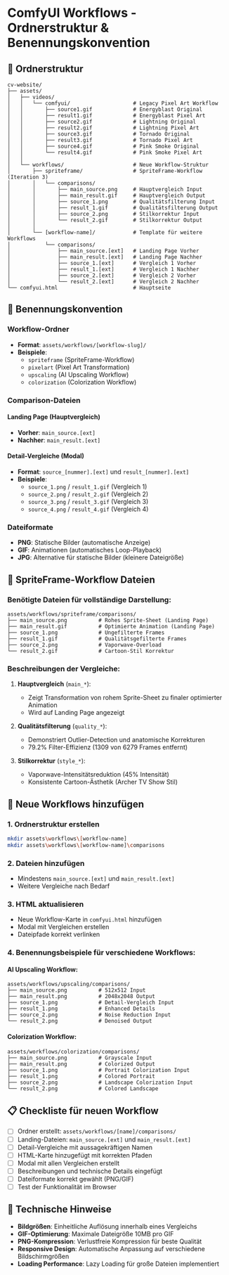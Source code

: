 # ComfyUI Workflows - Ordnerstruktur & Benennungskonvention

## 📁 Ordnerstruktur

```
cv-website/
├── assets/
│   ├── videos/
│   │   └── comfyui/                    # Legacy Pixel Art Workflow
│   │       ├── source1.gif             # Energyblast Original
│   │       ├── result1.gif             # Energyblast Pixel Art
│   │       ├── source2.gif             # Lightning Original
│   │       ├── result2.gif             # Lightning Pixel Art
│   │       ├── source3.gif             # Tornado Original
│   │       ├── result3.gif             # Tornado Pixel Art
│   │       ├── source4.gif             # Pink Smoke Original
│   │       └── result4.gif             # Pink Smoke Pixel Art
│   │
│   └── workflows/                      # Neue Workflow-Struktur
│       ├── spriteframe/                # SpriteFrame-Workflow (Iteration 3)
│       │   └── comparisons/
│       │       ├── main_source.png     # Hauptvergleich Input
│       │       ├── main_result.gif     # Hauptvergleich Output
│       │       ├── source_1.png        # Qualitätsfilterung Input
│       │       ├── result_1.gif        # Qualitätsfilterung Output
│       │       ├── source_2.png        # Stilkorrektur Input
│       │       └── result_2.gif        # Stilkorrektur Output
│       │
│       └── [workflow-name]/            # Template für weitere Workflows
│           └── comparisons/
│               ├── main_source.[ext]   # Landing Page Vorher
│               ├── main_result.[ext]   # Landing Page Nachher
│               ├── source_1.[ext]      # Vergleich 1 Vorher
│               ├── result_1.[ext]      # Vergleich 1 Nachher
│               ├── source_2.[ext]      # Vergleich 2 Vorher
│               └── result_2.[ext]      # Vergleich 2 Nachher
└── comfyui.html                        # Hauptseite
```

## 🎯 Benennungskonvention

### Workflow-Ordner

- **Format**: `assets/workflows/[workflow-slug]/`
- **Beispiele**:
  - `spriteframe` (SpriteFrame-Workflow)
  - `pixelart` (Pixel Art Transformation)
  - `upscaling` (AI Upscaling Workflow)
  - `colorization` (Colorization Workflow)

### Comparison-Dateien

#### Landing Page (Hauptvergleich)

- **Vorher**: `main_source.[ext]`
- **Nachher**: `main_result.[ext]`

#### Detail-Vergleiche (Modal)

- **Format**: `source_[nummer].[ext]` und `result_[nummer].[ext]`
- **Beispiele**:
  - `source_1.png` / `result_1.gif` (Vergleich 1)
  - `source_2.png` / `result_2.gif` (Vergleich 2)
  - `source_3.png` / `result_3.gif` (Vergleich 3)
  - `source_4.png` / `result_4.gif` (Vergleich 4)

### Dateiformate

- **PNG**: Statische Bilder (automatische Anzeige)
- **GIF**: Animationen (automatisches Loop-Playback)
- **JPG**: Alternative für statische Bilder (kleinere Dateigröße)

## 🔧 SpriteFrame-Workflow Dateien

### Benötigte Dateien für vollständige Darstellung:

```
assets/workflows/spriteframe/comparisons/
├── main_source.png          # Rohes Sprite-Sheet (Landing Page)
├── main_result.gif          # Optimierte Animation (Landing Page)
├── source_1.png             # Ungefilterte Frames
├── result_1.gif             # Qualitätsgefilterte Frames
├── source_2.png             # Vaporwave-Overload
└── result_2.gif             # Cartoon-Stil Korrektur
```

### Beschreibungen der Vergleiche:

1. **Hauptvergleich** (`main_*`):

   - Zeigt Transformation von rohem Sprite-Sheet zu finaler optimierter Animation
   - Wird auf Landing Page angezeigt

2. **Qualitätsfilterung** (`quality_*`):

   - Demonstriert Outlier-Detection und anatomische Korrekturen
   - 79.2% Filter-Effizienz (1309 von 6279 Frames entfernt)

3. **Stilkorrektur** (`style_*`):
   - Vaporwave-Intensitätsreduktion (45% Intensität)
   - Konsistente Cartoon-Ästhetik (Archer TV Show Stil)

## 🎨 Neue Workflows hinzufügen

### 1. Ordnerstruktur erstellen

```bash
mkdir assets\workflows\[workflow-name]
mkdir assets\workflows\[workflow-name]\comparisons
```

### 2. Dateien hinzufügen

- Mindestens `main_source.[ext]` und `main_result.[ext]`
- Weitere Vergleiche nach Bedarf

### 3. HTML aktualisieren

- Neue Workflow-Karte in `comfyui.html` hinzufügen
- Modal mit Vergleichen erstellen
- Dateipfade korrekt verlinken

### 4. Benennungsbeispiele für verschiedene Workflows:

#### AI Upscaling Workflow:

```
assets/workflows/upscaling/comparisons/
├── main_source.png          # 512x512 Input
├── main_result.png          # 2048x2048 Output
├── source_1.png             # Detail-Vergleich Input
├── result_1.png             # Enhanced Details
├── source_2.png             # Noise Reduction Input
└── result_2.png             # Denoised Output
```

#### Colorization Workflow:

```
assets/workflows/colorization/comparisons/
├── main_source.png          # Grayscale Input
├── main_result.png          # Colorized Output
├── source_1.png             # Portrait Colorization Input
├── result_1.png             # Colored Portrait
├── source_2.png             # Landscape Colorization Input
└── result_2.png             # Colored Landscape
```

## 📋 Checkliste für neuen Workflow

- [ ] Ordner erstellt: `assets/workflows/[name]/comparisons/`
- [ ] Landing-Dateien: `main_source.[ext]` und `main_result.[ext]`
- [ ] Detail-Vergleiche mit aussagekräftigen Namen
- [ ] HTML-Karte hinzugefügt mit korrekten Pfaden
- [ ] Modal mit allen Vergleichen erstellt
- [ ] Beschreibungen und technische Details eingefügt
- [ ] Dateiformate korrekt gewählt (PNG/GIF)
- [ ] Test der Funktionalität im Browser

## 🎯 Technische Hinweise

- **Bildgrößen**: Einheitliche Auflösung innerhalb eines Vergleichs
- **GIF-Optimierung**: Maximale Dateigröße 10MB pro GIF
- **PNG-Kompression**: Verlustfreie Kompression für beste Qualität
- **Responsive Design**: Automatische Anpassung auf verschiedene Bildschirmgrößen
- **Loading Performance**: Lazy Loading für große Dateien implementiert
